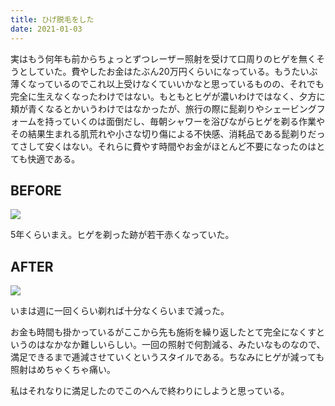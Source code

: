 ```yaml
---
title: ひげ脱毛をした
date: 2021-01-03
---
```


実はもう何年も前からちょっとずつレーザー照射を受けて口周りのヒゲを無くそうとしていた。費やしたお金はたぶん20万円くらいになっている。もうたいぶ薄くなっているのでこれ以上受けなくていいかなと思っているものの、それでも完全に生えなくなったわけではない。もともとヒゲが濃いわけではなく、夕方に頬が青くなるとかいうわけではなかったが、旅行の際に髭剃りやシェービングフォームを持っていくのは面倒だし、毎朝シャワーを浴びながらヒゲを剃る作業やその結果生まれる肌荒れや小さな切り傷による不快感、消耗品である髭剃りだってさして安くはない。それらに費やす時間やお金がほとんど不要になったのはとても快適である。

## BEFORE

![](https://photos.smugmug.com/photos/i-TT2q2sx/0/01b1c6ff/L/i-TT2q2sx-L.jpg)

5年くらいまえ。ヒゲを剃った跡が若干赤くなっていた。

## AFTER

![](https://photos.smugmug.com/photos/i-h2Lpsjv/2/83a21069/L/i-h2Lpsjv-L.jpg)

いまは週に一回くらい剃れば十分なくらいまで減った。

お金も時間も掛かっているがここから先も施術を繰り返したとて完全になくすというのはなかなか難しいらしい。一回の照射で何割減る、みたいなものなので、満足できるまで逓減させていくというスタイルである。ちなみにヒゲが減っても照射はめちゃくちゃ痛い。

私はそれなりに満足したのでこのへんで終わりにしようと思っている。

